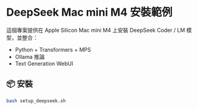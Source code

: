 # DeepSeek Mac mini M4 安裝範例

這個專案提供在 Apple Silicon Mac mini M4 上安裝 DeepSeek Coder / LM 模型，並整合：
- Python + Transformers + MPS
- Ollama 推論
- Text Generation WebUI

## 📦 安裝
```bash
bash setup_deepseek.sh
